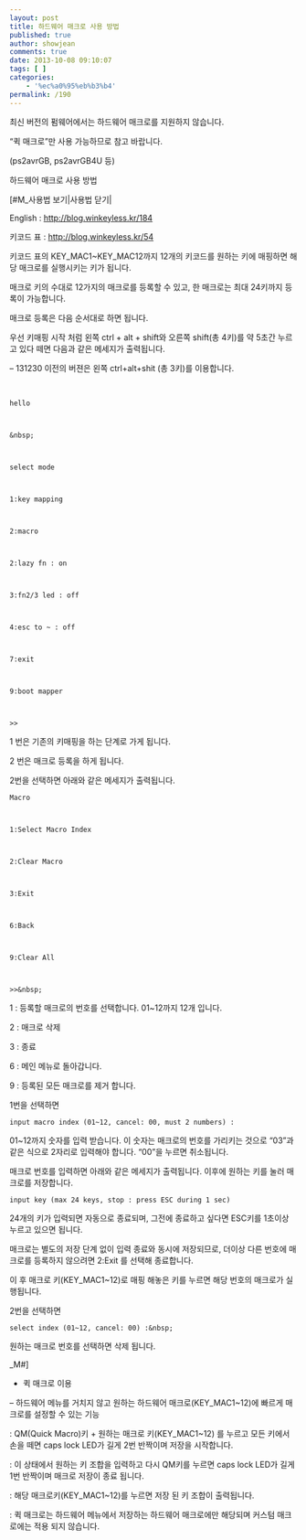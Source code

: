 ```yaml
---
layout: post
title: 하드웨어 매크로 사용 방법
published: true
author: showjean
comments: true
date: 2013-10-08 09:10:07
tags: [ ]
categories:
    - '%ec%a0%95%eb%b3%b4'
permalink: /190
---
```

최신 버전의 펌웨어에서는 하드웨어 매크로를 지원하지 않습니다.

&#8220;퀵 매크로&#8221;만 사용 가능하므로 참고 바랍니다.

(ps2avrGB, ps2avrGB4U 등)



하드웨어 매크로 사용 방법



[#M_사용법 보기|사용법 닫기|

English :&nbsp;http://blog.winkeyless.kr/184





  키코드 표 :&nbsp;http://blog.winkeyless.kr/54






  키코드 표의 KEY_MAC1~KEY_MAC12까지 12개의 키코드를 원하는 키에 매핑하면 해당 매크로를 실행시키는 키가 됩니다.






  매크로 키의 수대로 12가지의 매크로를 등록할 수 있고, 한 매크로는 최대 24키까지 등록이 가능합니다.&nbsp;












  매크로 등록은 다음 순서대로 하면 됩니다.






  우선 키매핑 시작 처럼 왼쪽 ctrl + alt + shift와 오른쪽 shift(총 4키)를 약 5초간 누르고 있다 떼면 다음과 같은 메세지가 출력됩니다.



  &#8211; 131230 이전의 버젼은 왼쪽 ctrl+alt+shit (총 3키)를 이용합니다.



  &nbsp;



  
    hello
  
  
  
    &nbsp;
  
  
  
    select mode
  
  
  
    1:key mapping
  
  
  
    2:macro
  
  
  
    2:lazy fn : on
  
  
  
    3:fn2/3 led : off
  
  
  
    4:esc to ~ : off
  
  
  
    7:exit
  
  
  
    9:boot mapper
  
  
  
    >>
  



  1 번은 기존의 키매핑을 하는 단계로 가게 됩니다.



  2 번은 매크로 등록을 하게 됩니다.






  2번을 선택하면 아래와 같은 메세지가 출력됩니다.






  
    Macro
  
  
  
    1:Select Macro Index
  
  
  
    2:Clear Macro
  
  
  
    3:Exit
  
  
  
    6:Back
  
  
  
    9:Clear All
  
  
  
    >>&nbsp;
  



  1 : 등록할 매크로의 번호를 선택합니다. 01~12까지 12개 입니다.



  2 : 매크로 삭제



  3 : 종료



  6 : 메인 메뉴로 돌아갑니다.



  9 : 등록된 모든 매크로를 제거 합니다.






  1번을 선택하면



  
    input macro index (01~12, cancel: 00, must 2 numbers) :
  



  01~12까지 숫자를 입력 받습니다. 이 숫자는 매크로의 번호를 가리키는 것으로 &#8220;03&#8221;과 같은 식으로 2자리로 입력해야 합니다. &#8220;00&#8221;을 누르면 취소됩니다.






  매크로 번호를 입력하면 아래와 같은 메세지가 출력됩니다. 이후에 원하는 키를 눌러 매크로를 저장합니다.



  
    input key (max 24 keys, stop : press ESC during 1 sec)
  






  24개의 키가 입력되면 자동으로 종료되며, 그전에 종료하고 싶다면 ESC키를 1초이상 누르고 있으면 됩니다.






  매크로는 별도의 저장 단계 없이 입력 종료와 동시에 저장되므로, 더이상 다른 번호에 매크로를 등록하지 않으려면 2:Exit 를 선택해 종료합니다.









  이 후 매크로 키(KEY_MAC1~12)로 매핑 해놓은 키를 누르면 해당 번호의 매크로가 실행됩니다.









  2번을 선택하면



  
    select index (01~12, cancel: 00) :&nbsp;
  



  원하는 매크로 번호를 선택하면 삭제 됩니다.


_M#]





* 퀵 매크로 이용

&#8211; 하드웨어&nbsp;메뉴를 거치지 않고 원하는 하드웨어 매크로(KEY_MAC1~12)에 빠르게 매크로를 설정할 수 있는 기능

: QM(Quick Macro)키 + 원하는 매크로 키(KEY_MAC1~12) 를 누르고 모든 키에서 손을 떼면 caps lock LED가 길게 2번 반짝이며 저장을 시작합니다.

: 이 상태에서 원하는 키 조합을 입력하고 다시 QM키를 누르면 caps lock LED가 길게 1번 반짝이며 매크로 저장이 종료 됩니다.

: 해당 매크로키(KEY_MAC1~12)를 누르면 저장 된 키 조합이 출력됩니다.

: 퀵 매크로는 하드웨어 메뉴에서 저장하는 하드웨어 매크로에만 해당되며 커스텀 매크로에는 적용 되지 않습니다.